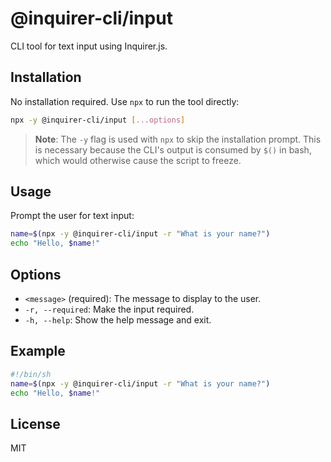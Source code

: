 # @inquirer-cli/input

CLI tool for text input using Inquirer.js.

## Installation

No installation required. Use `npx` to run the tool directly:

```bash
npx -y @inquirer-cli/input [...options]
```

> **Note**: The `-y` flag is used with `npx` to skip the installation prompt. This is necessary because the CLI's output is consumed by `$()` in bash, which would otherwise cause the script to freeze.

## Usage

Prompt the user for text input:

```bash
name=$(npx -y @inquirer-cli/input -r "What is your name?")
echo "Hello, $name!"
```

## Options

- `<message>` (required): The message to display to the user.
- `-r, --required`: Make the input required.
- `-h, --help`: Show the help message and exit.

## Example

```sh
#!/bin/sh
name=$(npx -y @inquirer-cli/input -r "What is your name?")
echo "Hello, $name!"
```

## License

MIT
